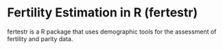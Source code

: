 
# Fertility Estimation in R (fertestr)
fertestr is a R package that uses demographic tools for the assessment of fertility and parity data.
